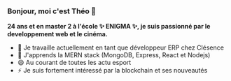 ### Bonjour, moi c'est Théo 👋


**24 ans et en master 2 à l'école ✨ ENIGMA ✨, je suis passionné par le developpement web et le cinéma.**

- 🔭 Je travaille actuellement en tant que développeur ERP chez Clésence
- 🌱 J'apprends la MERN stack (MongoDB, Express, React et Nodejs)
- 😄 Au courant de toutes les actu esport
- ⚡ Je suis fortement intéressé par la blockchain et ses nouveautés

